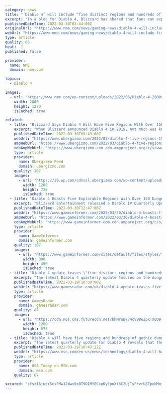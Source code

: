 ```yaml
---
category: news
title: "‘Diablo 4’ will include “five distinct regions and hundreds of dungeons”"
excerpt: "In a blog for Diablo 4, Blizzard has shared that fans can expect “five distinct regions and hundreds of dungeons” in the upcoming game, and detailed how the studio’s art team has designed each area."
publishedDateTime: 2022-03-30T03:44:00Z
originalUrl: "https://www.nme.com/news/gaming-news/diablo-4-will-include-five-distinct-regions-and-hundreds-of-dungeons-3193980"
webUrl: "https://www.nme.com/news/gaming-news/diablo-4-will-include-five-distinct-regions-and-hundreds-of-dungeons-3193980"
type: article
quality: 86
heat: -1
published: false

provider:
  name: NME
  domain: nme.com

topics:
  - Diablo 4

images:
  - url: "https://www.nme.com/wp-content/uploads/2022/03/Diablo-4-2000x1270-1.jpg"
    width: 2000
    height: 1270
    isCached: true

related:
  - title: "Blizzard Says Diablo 4 Will Have Five Regions With Over 150 Dungeons"
    excerpt: "When Blizzard announced Diablo 4 in 2019, not much was known about the game apart from a few concept art, and a couple of teaser trailers here ..."
    publishedDateTime: 2022-03-30T09:49:00Z
    webUrl: "https://www.ubergizmo.com/2022/03/diablo-4-five-regions-150-dungeons/"
    ampWebUrl: "https://www.ubergizmo.com/2022/03/diablo-4-five-regions-150-dungeons/amp/"
    cdnAmpWebUrl: "https://www-ubergizmo-com.cdn.ampproject.org/c/s/www.ubergizmo.com/2022/03/diablo-4-five-regions-150-dungeons/amp/"
    type: article
    provider:
      name: Ubergizmo Feed
      domain: ubergizmo.com
    quality: 107
    images:
      - url: "https://i0.wp.com/cdnssl.ubergizmo.com/wp-content/uploads/2019/11/diablo-4-4.jpg"
        width: 1200
        height: 726
        isCached: true
  - title: "Diablo 4 Boasts Five Explorable Regions With Over 150 Dungeons"
    excerpt: "Blizzard Entertainment released a Diablo IV Quarterly Update yesterday, and several devs chimed in on what the upcoming open-world RPG will offer players. Recently-appointed game director Joe Shely ..."
    publishedDateTime: 2022-03-30T12:47:00Z
    webUrl: "https://www.gameinformer.com/2022/03/30/diablo-4-boasts-five-explorable-regions-with-over-150-dungeons"
    ampWebUrl: "https://www.gameinformer.com/2022/03/30/diablo-4-boasts-five-explorable-regions-with-over-150-dungeons?amp"
    cdnAmpWebUrl: "https://www-gameinformer-com.cdn.ampproject.org/c/s/www.gameinformer.com/2022/03/30/diablo-4-boasts-five-explorable-regions-with-over-150-dungeons?amp"
    type: article
    provider:
      name: GameInformer
      domain: gameinformer.com
    quality: 107
    images:
      - url: "https://www.gameinformer.com/sites/default/files/styles/thumbnail/public/2022/03/30/d053d827/diablo4.jpg"
        width: 800
        height: 450
        isCached: true
  - title: "Diablo 4 update teases \"five distinct regions and hundreds of dungeons\""
    excerpt: "The latest Diablo 4 quarterly update focuses on the dungeons and biomes of Sanctuary, with art director Chris Ryder promising \"five distinct regions and hundreds of dungeons\" featuring dynamic regions ..."
    publishedDateTime: 2022-03-29T10:00:00Z
    webUrl: "https://www.gamesradar.com/uk/diablo-4-update-teases-five-distinct-regions-and-hundreds-of-dungeons/"
    type: article
    provider:
      name: GamesRadar
      domain: gamesradar.com
    quality: 87
    images:
      - url: "https://cdn.mos.cms.futurecdn.net/hhMYoB774cV88eZpxTXQQ9-1200-80.jpg"
        width: 1200
        height: 675
        isCached: true
  - title: "Diablo 4 will have five regions and hundreds of gothic dungeons"
    excerpt: "The latest quarterly update for Diablo 4 reveals that there’ll be more than 150 dungeons and five regions ripe for exploration. On Tuesday, Blizzard gave some insight into Diablo 4’s sprawling open ..."
    publishedDateTime: 2022-03-29T10:43:22Z
    webUrl: "https://www.msn.com/en-us/news/technology/diablo-4-will-have-five-regions-and-hundreds-of-gothic-dungeons/ar-AAVDuXv"
    type: article
    provider:
      name: USA Today on MSN.com
      domain: msn.com
    quality: 67

secured: "sfszIAjudYScsFMw1JWwv0x0T9OIMYECxpKyEpuXt6C2UjTsF+vrU8TpeNMnjOhbzhx/1118D5HIVp8/KnfMhVb07EUdz2OSwVCui3+SPyEnNXllfe6mBNsU65u2rjv6l8N5spkxPMXPpVvA7CltL7PTdAbXMep/uYu8cA7QSDvuxJAmxcRN4ZLEhw6qHx3j2pI1taz7AzXomMzQl+mqqluc7jv2puwKKkQRYYX0p3ZjpNPn/UQ/L2TTCa/FBI6PzDPQNLBapU/KDwsMeovYeQFrh3/xBhhiiYx9+FKmQ0X80MhuHEFs7hIXZGK6wOPr2zjGtC277hhL8Qd+ipHk7u+Nn+lC1ZBbRbK9BZgWCeI=;/GsgnLfe3ngpk9P+7f71IA=="
---
```


